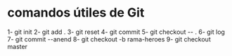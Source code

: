 # comandos útiles de Git
1- git init
2- git add .
3- git reset
4- git commit 
5- git checkout -- .
6- git log
7- git commit --anend
8- git checkout -b rama-heroes
9- git checkout master






